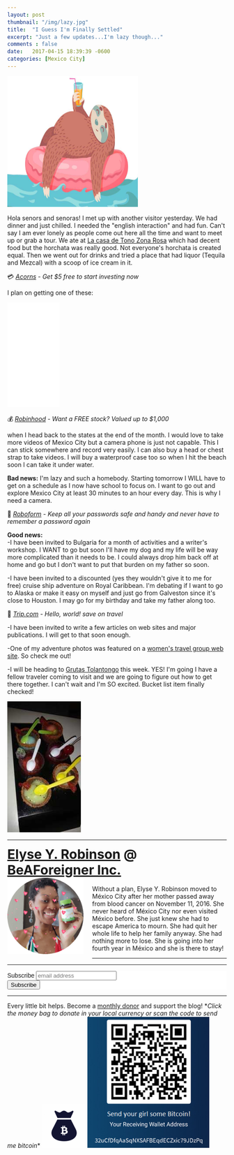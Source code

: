 ```yaml
---
layout: post
thumbnail: "/img/lazy.jpg"
title:  "I Guess I'm Finally Settled"
excerpt: "Just a few updates...I'm lazy though..."
comments : false
date:   2017-04-15 18:39:39 -0600
categories: [Mexico City]
---
```


<img src="/img/lazy.jpg" width="300" height="300" alt="lazy">

Hola senors and senoras! I met up with another visitor yesterday. We had dinner and just chilled. I needed the "english interaction" and had fun. Can't say I am ever lonely as people come out here all the time and want to meet up or grab a tour. We ate at <a href="https://www.facebook.com/pages/category/Mexican-Restaurant/La-Casa-de-To%C3%B1o-807924632710381/">La casa de Tono Zona Rosa</a> which had decent food but the horchata was really good. Not everyone's horchata is created equal. Then we went out for drinks and tried a place that had liquor (Tequila and Mezcal) with a scoop of ice cream in it.

💳 <i><a href="https://www.acorns.com/invite/A4ZAYK" target="_blank">Acorns</a> - Get $5 free to start investing now</i>

I plan on getting one of these:

<iframe style="width: 120px; height: 240px;" src="//ws-na.amazon-adsystem.com/widgets/q?ServiceVersion=20070822&amp;OneJS=1&amp;Operation=GetAdHtml&amp;MarketPlace=US&amp;source=ac&amp;ref=qf_sp_asin_til&amp;ad_type=product_link&amp;tracking_id=keenready00-20&amp;marketplace=amazon&amp;region=US&amp;placement=B011OUS97K&amp;asins=B011OUS97K&amp;linkId=ee1809dc552bb9dc62fad1b0ffcafef5&amp;show_border=false&amp;link_opens_in_new_window=false&amp;price_color=333333&amp;title_color=0066c0&amp;bg_color=ffffff" width="300" height="150" frameborder="0" marginwidth="0" marginheight="0" scrolling="no">
</iframe>

💰 <i><a href="https://join.robinhood.com/elyser17" target="_blank">Robinhood</a> - Want a FREE stock? Valued up to $1,000</i>

when I head back to the states at the end of the month. I would love to take more videos of Mexico City but a camera phone is just not capable. This I can stick somewhere and record very easily. I can also buy a head or chest strap to take videos. I will buy a waterproof case too so when I hit the beach soon I can take it under water.

<strong>Bad news:</strong> I'm lazy and such a homebody. Starting tomorrow I WILL have to get on a schedule as I now have school to focus on. I want to go out and explore Mexico City at least 30 minutes to an hour every day. This is why I need a camera.

🔑 <i><a href="https://www.roboform.com/key-features?affid=eyrob" target="_blank">Roboform</a> - Keep all your passwords safe and handy and never have to remember a password again</i>

<strong>Good news:</strong><br>
-I have been invited to Bulgaria for a month of activities and a writer's workshop. I WANT to go but soon I'll have my dog and my life will be way more complicated than it needs to be. I could always drop him back off at home and go but I don't want to put that burden on my father so soon.

-I have been invited to a discounted (yes they wouldn't give it to me for free) cruise ship adventure on Royal Caribbean. I'm debating if I want to go to Alaska or make it easy on myself and just go from Galveston since it's close to Houston. I may go for my birthday and take my father along too.

🍍 <i><a href="https://www.kqzyfj.com/7q105cy63y5LVMOTQQNLNNVQTOMU" target="_blank">Trip.com</a> - Hello, world! save on travel</i>

-I have been invited to write a few articles on web sites and major publications. I will get to that soon enough.

-One of my adventure photos was featured on a <a href="https://www.sisterstravelingsolo.com/single-post/10-Safety-Tips-for-Solo-Travelers" target="_blank" rel="noopener noreferrer">women's travel group web site</a>. So check me out!

-I will be heading to <a href="http://www.grutastolantongo.com.mx" target="_blank">Grutas Tolantongo</a> this week. YES! I'm going I have a fellow traveler coming to visit and we are going to figure out how to get there together. I can't wait and I'm SO excited. Bucket list item finally checked!

<picture>
  <source srcset="/img/liquor ice cream.webp" type="image/webp">
  <source srcset="/img/liquor ice cream.jpg" type="image/jpeg">
<img src="/img/liquor ice cream.jpg">
</picture>

<hr>

<div style="font-size: 30px; font-weight: bold;"><a href="https://elyserobinson.com" target="_blank">Elyse Y. Robinson</a> @ <a href="https://www.beaforeigner.com" target="_blank">BeAForeigner Inc.</a></div>
<div style="float: left; padding: 0 20px 20px 0;"><img src="/img/me86.gif" width="175" height="175" alt="Elyse Y. Robinson"></div>
<br>
Without a plan, Elyse Y. Robinson moved to México City after her mother passed away from blood cancer on November 11, 2016. She never heard of México City nor even visited México before. She just knew she had to escape America to mourn. She had quit her whole life to help her family anyway. She had nothing more to lose. She is going into her fourth year in México and she is there to stay!

<hr>

<div class="sharethis-inline-share-buttons"></div>

<hr>

<!-- Begin Mailchimp Signup Form -->
<link href="//cdn-images.mailchimp.com/embedcode/horizontal-slim-10_7.css" rel="stylesheet" type="text/css">
<style type="text/css">
	#mc_embed_signup{background:#fff; clear:left; font:14px Helvetica,Arial,sans-serif; width:100%;}
	/* Add your own Mailchimp form style overrides in your site stylesheet or in this style block.
	   We recommend moving this block and the preceding CSS link to the HEAD of your HTML file. */
</style>
<div id="mc_embed_signup">
<form action="https://elyserobinson.us14.list-manage.com/subscribe/post?u=d8681ae8829338461cc453b4a&amp;id=f1fd37520f" method="post" id="mc-embedded-subscribe-form" name="mc-embedded-subscribe-form" class="validate" target="_blank" novalidate>
    <div id="mc_embed_signup_scroll">
	<label for="mce-EMAIL">Subscribe</label>
	<input type="email" value="" name="EMAIL" class="email" id="mce-EMAIL" placeholder="email address" required>
    <!-- real people should not fill this in and expect good things - do not remove this or risk form bot signups-->
    <div style="position: absolute; left: -5000px;" aria-hidden="true"><input type="text" name="b_d8681ae8829338461cc453b4a_f1fd37520f" tabindex="-1" value=""></div>
    <div class="clear"><input type="submit" value="Subscribe" name="subscribe" id="mc-embedded-subscribe" class="button"></div>
    </div>
</form>
</div>

<!--End mc_embed_signup-->

<hr>

<div class="text-align: center">
Every little bit helps. Become a <a href="https://liberapay.com/elyserobinson" target="_blank">monthly donor</a> and support the blog! *<i>Click the money bag to donate in your local currency or scan the code to send me bitcoin</i>*
<a href="https://liberapay.com/elyserobinson" target="_blank"><img src="/img/419_money_bag_BTC_solid.gif" width="100" height="100" alt="Love Elyse? Send some money!"></a>

<picture>
  <source srcset="/img/bitcoin.webp" type="image/webp">
  <source srcset="/img/bitcoin.jpeg" type="image/jpeg">
  <img src="/img/bitcoin.jpeg" width="280" height="300" alt="Love Elyse? Send some bitcoin!">
</picture>
</div>
